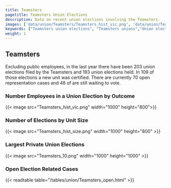 ```yaml
---
title: Teamsters
pagetitle: Teamsters Union Elections
description: Data on recent union elections involving the Teamsters.
images: ['data/union/Teamsters/Teamsters_hist_vic.png', 'data/union/Teamsters/Teamsters_hist_size.png', 'data/union/Teamsters/Teamsters_10.png']
keywords: ["Teamsters union elections", "Teamsters unions","Union elections"]
weight: 1
---
```

##  Teamsters

Excluding public employees, in the last year there have been 203 union elections filed by the Teamsters and 193 union elections held. In 109 of those elections a new unit was certified. There are currently 70 open representation cases and 48 of are still waiting to vote.

### Number Employees in a Union Election by Outcome
{{< image src="Teamsters_hist_vic.png" width="1000" height="800">}}

### Number of Elections by Unit Size
{{< image src="Teamsters_hist_size.png" width="1000" height="800" >}}

### Largest Private Union Elections
{{< image src="Teamsters_10.png" width="1000" height="1000"  >}}

### Open Election Related Cases
{{< readtable table="/tables/union/Teamsters_open.html" >}}

